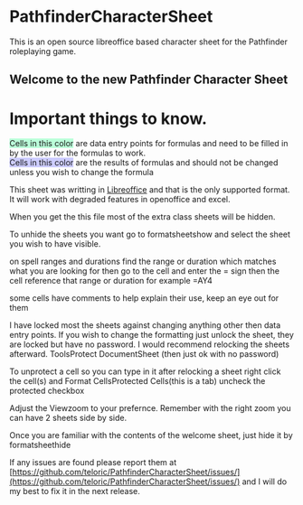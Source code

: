 # PathfinderCharacterSheet
This is an open source libreoffice based character sheet for the Pathfinder roleplaying game.
<div>

## Welcome to the new Pathfinder Character Sheet

# Important things to know.

<span style="background-color:#baffd9">Cells in this color</span> are data entry points for formulas and need to be filled in by the user for the formulas to work.  
<span style="background-color:#ccccff">Cells in this color</span> are the results of formulas and should not be changed unless you wish to change the formula

This sheet was writting in [Libreoffice](https://www.libreoffice.org/) and that is the only supported format. It will work with degraded features in openoffice and excel.

When you get the this file most of the extra class sheets will be hidden.

To unhide the sheets you want go to formatsheetshow and select the sheet you wish to have visible.

on spell ranges and durations find the range or duration which matches what you are looking for then go to the cell and enter the = sign then the cell reference that range or duration for example =AY4

some cells have comments to help explain their use, keep an eye out for them

I have locked most the sheets against changing anything other then data entry points. If you wish to change the formatting just unlock the sheet, they are locked but have no password. I would recommend relocking the sheets afterward. ToolsProtect DocumentSheet (then just ok with no password)

To unprotect a cell so you can type in it after relocking a sheet right click the cell(s) and Format CellsProtected Cells(this is a tab) uncheck the protected checkbox

Adjust the Viewzoom to your prefernce. Remember with the right zoom you can have 2 sheets side by side.

Once you are familiar with the contents of the welcome sheet, just hide it by formatsheethide

If any issues are found please report them at [https://github.com/teloric/PathfinderCharacterSheet/issues/](https://github.com/teloric/PathfinderCharacterSheet/issues/) and I will do my best to fix it in the next release.

</div>
